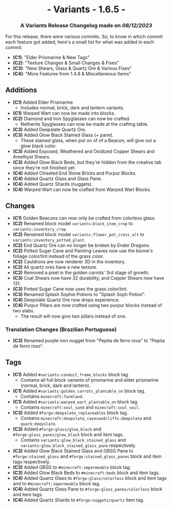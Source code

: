 # <center>- Variants - 1.6.5 -</center>
### <center>A Variants Release Changelog made on *08/12/2023*</center>

For this release, there were various commits. So, to know in which commit each feature got added, here's a small list for what was added in each commit:
- **(C1)**: "Elder Prismarine & New Tags"
- **(C2)**: "Texture Changes & Small Changes & Fixes"
- **(C3)**: "New Shears, Glass & Quartz Ore & Various Fixes"
- **(C4)**: "More Features from 1.4.8 & Miscellaneous Items"

## Additions
- **(C1)** Added Elder Prismarine
    - Includes normal, brick, dark and lantern variants.
- **(C1)** Warped Wart can now be made into blocks.
- **(C2)** Diamond and Iron Spyglasses can now be crafted.
    - Netherite Spyglasses can now be made at the crafting table.
- **(C3)** Added Deepslate Quartz Ore.
- **(C3)** Added Glow Black Stained Glass (+ pane).
    - These stained glass, when put on of of a Beacon, will give out a glow black color.
- **(C3)** Added Exposed, Weathered and Oxidized Copper Shears and Amethyst Shears.
- **(C3)** Added Glow Black Beds, but they're hidden from the creative tab since they're not finished yet.
- **(C4)** Added Chiseled End Stone Bricks and Purpur Blocks.
- **(C4)** Added Quartz Glass and Glass Pane.
- **(C4)** Added Quartz Shards (nuggets).
- **(C4)** Warped Wart can now be crafted from Warped Wart Blocks.

## Changes
- **(C1)** Golden Beacons can now only be crafted from colorless glass.
- **(C2)** Renamed block model ```variants:block_item_crop``` to ```variants:inventory_crop```.
- **(C2)** Renamed block model ```variants:flower_pot_cross_alt``` to ```variants:inventory_potted_plant```.
- **(C2)** End Quartz Ore can no longer be broken by Ender Dragons.
- **(C2)** Potted Sugar Cane and Painting Leaves now use the biome's foliage color/tint instead of the grass color.
- **(C2)** Cauldrons are now renderer 3D in the inventory.
- **(C2)** All quartz ores have a new texture.
- **(C2)** Removed a pixel in the golden carrots' 3rd stage of growth.
- **(C3)** Coal Shears now have 32 durability, and Copper Shears now have 131.
- **(C3)** Potted Sugar Cane now uses the grass color/tint.
- **(C3)** Renamed Splash Sophie Potions to "Splash Soph Potion".
- **(C4)** Deepslate Quartz Ore now drops experience.
- **(C4)** Purpur Pillars are now crafted using two purpur blocks instead of two slabs.
    - The result will now give two pillars instead of one.

### Translation Changes (Brazilian Portuguese)
- **(C3)** Renamed purple iron nugget from "Pepita de ferro roxa" to "Pepita de ferro roxo".

## Tags
- **(C1)** Added ```#variants:conduit_frame_blocks``` block tag.
    - Contains all full block variants of prismarine and elder prismarine (normal, brick, dark and lantern).
- **(C1)** Added ```#variants:golden_carrots_plantable_on``` block tag.
    - Contains ```minecraft:farmland```.
- **(C1)** Added ```#variants:warped_wart_plantable_on``` block tag.
    - Contains ```minecraft:soul_sand``` and ```minecraft:soul_soil```.
- **(C3)** Added ```#forge:deepslate_replaceables``` block tag.
    - Contains ```minecraft:deepslate```, ```cavesandcliffs:deepslate``` and ```quark:deepslate```.
- **(C3)** Added ```#forge:glass/glow_black``` and ```#forge:glass_panes/glow_black``` block and item tags.
    - Contains ```variants:glow_black_stained_glass``` and ```variants:glow_black_stained_glass_pane``` respectively.
- **(C3)** Added Glow Black Stained Glass and GBSG Pane to ```#forge:stained_glass``` and ```#forge:stained_glass_panes``` block and item tags respectively.
- **(C3)** Added GBSG to ```#minecraft:impermeable``` block tag.
- **(C3)** Added Glow Black Beds to ```#minecraft:beds``` block and item tags.
- **(C4)** Added Quartz Glass to ```#forge:glass/colorless``` block and item tags and to ```#minecraft:impermeable``` block tag.
- **(C4)** Added Quartz Glass Pane to ```#forge:glass_panes/colorless``` block and item tags.
- **(C4)** Added Quartz Shards to ```#forge:nuggets/quartz``` item tag.
